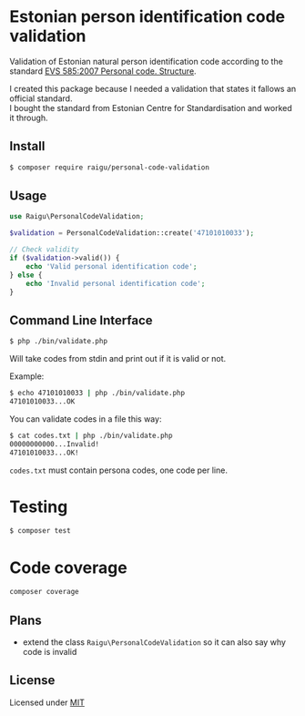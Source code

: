 # Estonian person identification code validation

Validation of Estonian natural person identification code according to the 
standard [EVS 585:2007 Personal code. Structure](https://www.evs.ee/products/evs-585-2007).

I created this package because I needed a validation that states it fallows an official standard.  
I bought the standard from Estonian Centre for Standardisation and worked it through. 

## Install 

````bash
$ composer require raigu/personal-code-validation
````

## Usage 

```php
use Raigu\PersonalCodeValidation;

$validation = PersonalCodeValidation::create('47101010033');

// Check validity
if ($validation->valid()) {
    echo 'Valid personal identification code';
} else {
    echo 'Invalid personal identification code';  
}
```

## Command Line Interface

```bash
$ php ./bin/validate.php
```

Will take codes from stdin and print out if it is valid or not.

Example:
 
```bash
$ echo 47101010033 | php ./bin/validate.php
47101010033...OK
```

You can validate codes in a file this way:

```bash
$ cat codes.txt | php ./bin/validate.php 
00000000000...Invalid!
47101010033...OK!
```

`codes.txt` must contain persona codes, one code per line.

# Testing

```bash
$ composer test
```

# Code coverage

```bash
composer coverage
```

## Plans

* extend the class `Raigu\PersonalCodeValidation` so it can also say why code is invalid

## License

Licensed under [MIT](LICENSE)
